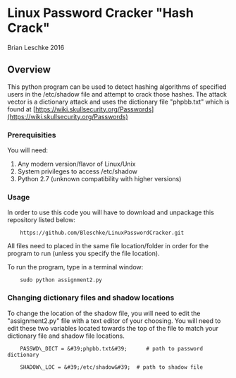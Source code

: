 # Linux Password Cracker &quot;Hash Crack&quot;

Brian Leschke 2016

## **Overview**

This python program can be used to detect hashing algorithms of specified users in the /etc/shadow file and attempt to crack those hashes. The attack vector is a dictionary attack and uses the dictionary file &quot;phpbb.txt&quot; which is found at [https://wiki.skullsecurity.org/Passwords](https://wiki.skullsecurity.org/Passwords)

### **Prerequisities**

You will need:

1. Any modern version/flavor of Linux/Unix
2. System privileges to access  /etc/shadow
3. Python 2.7 (unknown compatibility with higher versions)

### **Usage**

In order to use this code you will have to download and unpackage this repository listed below:

        https://github.com/Bleschke/LinuxPasswordCracker.git

All files need to placed in the same file location/folder in order for the program to run (unless you specify the file location).

To run the program, type in a terminal window:

        sudo python assignment2.py

### **Changing dictionary files and shadow locations**

To change the location of the shadow file, you will need to edit the &quot;assignment2.py&quot; file with a text editor of your choosing. You will need to edit these two variables located towards the top of the file to match your dictionary file and shadow file locations.

        PASSWD\_DICT = &#39;phpbb.txt&#39;      # path to password dictionary

        SHADOW\_LOC = &#39;/etc/shadow&#39;  # path to shadow file

